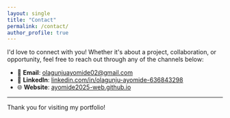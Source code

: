 ```yaml
---
layout: single
title: "Contact"
permalink: /contact/
author_profile: true
---
```


I'd love to connect with you! Whether it's about a project, collaboration, or opportunity, feel free to reach out through any of the channels below:

- 📧 **Email**: [olagunjuayomide02@gmail.com](mailto:olagunjuayomide02@gmail.com)
- 💼 **LinkedIn**: [linkedin.com/in/olagunju-ayomide-636843298](https://www.linkedin.com/in/olagunju-ayomide-636843298/)
- 🌐 **Website**: [ayomide2025-web.github.io](https://ayomide2025-web.github.io)

---

Thank you for visiting my portfolio!
